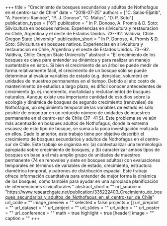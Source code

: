 +++
title = "Crecimiento de bosques secundarios y adultos	de Nothofagus en el centro-sur de Chile"
date = "2018-07-25"
authors = ["C. Salas-Eljatib", "A. Fuentes-Ramirez", "P. J. Donoso", "C. Matus", "D. P. Soto"]
publication_types = ["6"]
publication = " In P. Donoso, A. Promis & D. Soto: Silvicultura en bosques nativos. Experiencias en silvicultura y restauracion en Chile, Argentina y el oeste de Estados Unidos.  73--92. Valdivia, Chile: Oregon State University"
publication_short = " In P. Donoso, A. Promis & D. Soto: Silvicultura en bosques nativos. Experiencias en silvicultura y restauracion en Chile, Argentina y el oeste de Estados Unidos.  73--92. Valdivia, Chile: Oregon State University"
abstract = "El crecimiento de los bosques es clave para entender su dinámica y para realizar un manejo sustentable en éstos. Si bien el crecimiento de un árbol se puede medir de forma relativamente fácil, el crecimiento de un bosque sólo se puede determinar al evaluar variables de estado (e.g. densidad, volumen) en unidades de muestreo permanentes en el tiempo. Debido al alto costo de mantenimiento de estudios a largo plazo, es difícil conocer antecedentes de crecimiento (p. ej. incremento, mortalidad y reclutamiento) de bosques naturales. Aunque existe una importante cantidad de estudios sobre la ecología y dinámica de bosques de segundo crecimiento (renovales) de Nothofagus, un seguimiento temporal de las variables de estado es sólo posible de encontrar en un reducido número de unidades de muestreo permanente en el centro-sur de Chile (37- 41 S). Este problema se ve aún más acentuado en bosques adultos de Nothofagus, donde la extrema escasez de este tipo de bosque, se suma a la poca investigación realizada en ellos. Dado lo anterior, este trabajo tiene por objetivo describir el crecimiento de bosques secundarios y adultos de Nothofagus en el centro-sur de Chile. Este trabajo se organiza en: (a) contextualizar una terminología apropiada sobre crecimiento de bosques, y (b) caracterizar ambos tipos de bosques en base a el más amplio grupo de unidades de muestreo permanente (74 en renovales y siete en bosques adultos) con evaluaciones temporales en términos de variables de estado, crecimiento, estructura diamétrica temporal, y patrones de distribución espacial. Este trabajo ofrece información cuantitativa para entender de mejor forma la dinámica de los bosques, como también para ayudar en una apropiada planificación de intervenciones silviculturales."
abstract_short = ""
url_source = "https://www.researchgate.net/publication/335222403_Crecimiento_de_bosques_secundarios_y_adultos_de_Nothofagus_en_el_centro-sur_de_Chile"
url_code = ""
image_preview = ""
selected = false
projects = []
url_preprint = ""
url_dataset = ""
url_project = ""
url_slides = ""
url_video = ""
url_poster = ""
url_conference = ""
math = true
highlight = true
[header]
image = ""
caption = ""
+++

